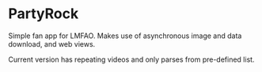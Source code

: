 # PartyRock
Simple fan app for LMFAO.
Makes use of asynchronous image and data download, and web views.

Current version has repeating videos and only parses from pre-defined list.
